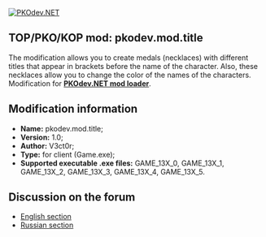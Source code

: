 [![PKOdev.NET](https://pkodev.net/uploads/monthly_2021_11/pkodevlogo_full.png.9c0b058fcf0ebbfd09e443f272c3d328.png "PKOdev.NET")](http://pkodev.net "PKOdev.NET")
## TOP/PKO/KOP mod: pkodev.mod.title
The modification allows you to create medals (necklaces) with different titles that appear in brackets before the name of the character. Also, these necklaces allow you to change the color of the names of the characters. Modification for **[PKOdev.NET mod loader](https://pkodev.net/topic/5757-mod-loading-system-for-server-and-client-pkodevnet-mod-loader/)**.

## Modification information

- **Name:** pkodev.mod.title;
- **Version:** 1.0;
- **Author:** V3ct0r;
- **Type:** for client (Game.exe);
- **Supported executable .exe files:** GAME_13X_0, GAME_13X_1, GAME_13X_2, GAME_13X_3, GAME_13X_4, GAME_13X_5.

## Discussion on the forum

- [English section](https://pkodev.net/topic/5831-medals-necklaces-with-titles/)
- [Russian section](https://pkodev.net/topic/5830-%D0%BC%D0%B5%D0%B4%D0%B0%D0%BB%D0%B8-%D0%BE%D0%B6%D0%B5%D1%80%D0%B5%D0%BB%D1%8C%D1%8F-%D1%81%D0%BE-%D0%B7%D0%B2%D0%B0%D0%BD%D0%B8%D1%8F%D0%BC%D0%B8/)
